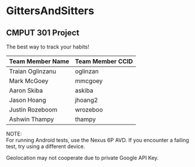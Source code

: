 # GittersAndSitters

## CMPUT 301 Project

The best way to track your habits!

| Team Member Name  | Team Member CCID |
| ------------- | ------------- |
| Traian Oglinzanu  | oglinzan  |
| Mark McGoey  | mmcgoey |
| Aaron Skiba  | askiba  |
| Jason Hoang  | jhoang2 |
| Justin Rozeboom  | wrozeboo  |
| Ashwin Thampy |   thampy   |

NOTE:  
For running Android tests, use the Nexus 6P AVD. If you encounter a failing test, try using a different device.

Geolocation may not cooperate due to private Google API Key.  
